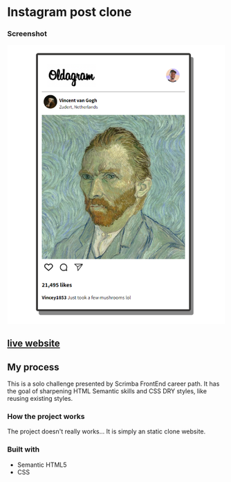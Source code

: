 # Instagram post clone

### Screenshot

![](print/print.png)

## [live website](https://izkeer.github.io/InstagramPostClone/)
## My process

This is a solo challenge presented by Scrimba FrontEnd career path.
It has the goal of sharpening HTML Semantic skills and CSS DRY styles, like reusing existing styles.

### How the project works

The project doesn't really works... It is simply an static clone website.

### Built with

- Semantic HTML5
- CSS


